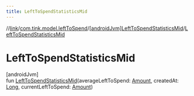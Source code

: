 ```yaml
---
title: LeftToSpendStatisticsMid
---
```

//[link](../../../index.html)/[com.tink.model.leftToSpend](../index.html)/[[androidJvm]LeftToSpendStatisticsMid](index.html)/[LeftToSpendStatisticsMid](-left-to-spend-statistics-mid.html)



# LeftToSpendStatisticsMid



[androidJvm]\
fun [LeftToSpendStatisticsMid](-left-to-spend-statistics-mid.html)(averageLeftToSpend: [Amount](../../com.tink.model.misc/[android-jvm]-amount/index.html), createdAt: [Long](https://kotlinlang.org/api/latest/jvm/stdlib/kotlin/-long/index.html), currentLeftToSpend: [Amount](../../com.tink.model.misc/[android-jvm]-amount/index.html))




